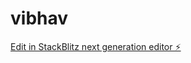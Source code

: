# vibhav

[Edit in StackBlitz next generation editor ⚡️](https://stackblitz.com/~/github.com/Showry001/vibhav)